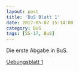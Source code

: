 ```yaml
---
layout: post
title: 'BuS Blatt 1'
date: 2017-05-07 15:14:00
category: BuS
tags: [SS-17, BuS]
---
```


Die erste Abgabe in BuS.

[Uebungsblatt 1](/assets/bus/uebungsblatt1.jekyll.pdf)
						
